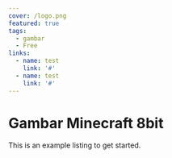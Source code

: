 ```yaml
---
cover: /logo.png
featured: true
tags:
  - gambar
  - Free
links:
  - name: test
    link: '#'
  - name: test
    link: '#'
---
```


# Gambar Minecraft 8bit

This is an example listing to get started.
